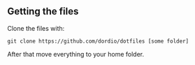 ## Getting the files

Clone the files with:
```
git clone https://github.com/dordio/dotfiles [some folder]
```
After that move everything to your home folder.
